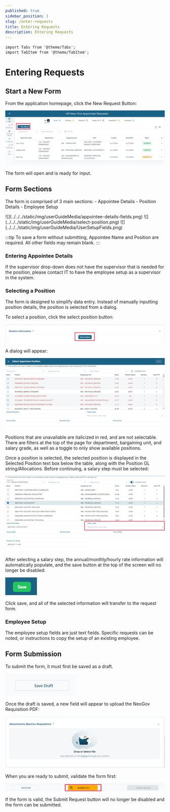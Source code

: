```yaml
---
published: true
sidebar_position: 1
slug: /enter-requests
title: Entering Requests
description: Entering Requests
---
```

```mdx-code-block
import Tabs from '@theme/Tabs';
import TabItem from '@theme/TabItem';
```

# Entering Requests

## Start a New Form
From the application homepage, click the New Request Button:

![Add Request](../../../static/img/userGuideMedia/addRequestButton.png)


The form will open and is ready for input. 

## Form Sections

The form is comprised of 3 main sections:
    - Appointee Details
    - Position Details
    - Employee Setup


<Tabs className="formfield-tabs">
  <TabItem value="Appointee Details">![](../../../static/img/userGuideMedia/appointee-details-fields.png)</TabItem>
  <TabItem value="Position Details">![](../../../static/img/userGuideMedia/select-position.png)</TabItem>
  <TabItem value="Employee Setup">![](../../../static/img/userGuideMedia/UserSetupFields.png)</TabItem>
</Tabs>

:::tip
To save a form without submitting, Appointee Name and Position are required.  All other fields may remain blank.
:::

### Entering Appointee Details

If the supervisor drop-down does not have the supervisor that is needed for the position, please contact IT to have the employee setup as a supervisor in the system.

### Selecting a Position

The form is designed to simplify data entry.  Instead of manually inputting position details, the position is selected from a dialog.  

To select a position, click the select position button:

![](../../../static/img/userGuideMedia/select-position.png)

A dialog will appear:

![](../../../static/img/userGuideMedia/select-position-dialog.png)

Positions that are unavailable are italicized in red, and are not selectable. There are filters at the top of the page for department, bargaining unit, and salary grade, as well as a toggle to only show available positions.

Once a position is selected, the selected position is displayed in the Selected Position text box below the table, along with the Position GL string/Allocations.  Before continuing, a salary step must be selected:

![](../../../static/img/userGuideMedia/selected-position.png)

After selecting a salary step, the annual/monthly/hourly rate information will automatically populate, and the save button at the top of the screen will no longer be disabled:

![](../../../static/img/userGuideMedia/position-save-button.png)

Click save, and all of the selected information will transfer to the request form.


### Employee Setup

The employee setup fields are just text fields.  Specific requests can be noted, or instructions to copy the setup of an existing employee.



## Form Submission

To submit the form, it must first be saved as a draft. 

![](../../../static/img/userGuideMedia/save-as-draft-button.png)


Once the draft is saved, a new field will appear to upload the NeoGov Requisition PDF:

![](../../../static/img/userGuideMedia/neogov-attachment-box.png)

When you are ready to submit, validate the form first:

![](../../../static/img/userGuideMedia/validate-form-button.png)

If the form is valid, the Submit Request button will no longer be disabled and the form can be submitted. 
